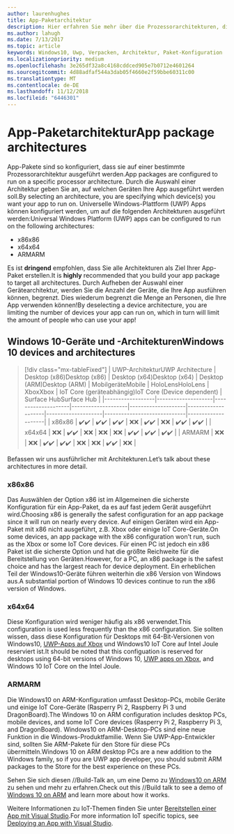 ```yaml
---
author: laurenhughes
title: App-Paketarchitektur
description: Hier erfahren Sie mehr über die Prozessorarchitekturen, die beim Erstellen des UWP-App-Pakets verwendet werden sollten.
ms.author: lahugh
ms.date: 7/13/2017
ms.topic: article
keywords: Windows10, Uwp, Verpacken, Architektur, Paket-Konfiguration
ms.localizationpriority: medium
ms.openlocfilehash: 3e265df32a8c4168cddced905e7b0712e4601264
ms.sourcegitcommit: 4d88adfaf544a3dab05f4660e2f59bbe60311c00
ms.translationtype: MT
ms.contentlocale: de-DE
ms.lasthandoff: 11/12/2018
ms.locfileid: "6446301"
---
```

# <a name="app-package-architectures"></a><span data-ttu-id="2b632-104">App-Paketarchitektur</span><span class="sxs-lookup"><span data-stu-id="2b632-104">App package architectures</span></span>

<span data-ttu-id="2b632-105">App-Pakete sind so konfiguriert, dass sie auf einer bestimmte Prozessorarchitektur ausgeführt werden.</span><span class="sxs-lookup"><span data-stu-id="2b632-105">App packages are configured to run on a specific processor architecture.</span></span> <span data-ttu-id="2b632-106">Durch die Auswahl einer Architektur geben Sie an, auf welchen Geräten Ihre App ausgeführt werden soll.</span><span class="sxs-lookup"><span data-stu-id="2b632-106">By selecting an architecture, you are specifying which device(s) you want your app to run on.</span></span> <span data-ttu-id="2b632-107">Universelle Windows-Plattform (UWP) Apps können konfiguriert werden, um auf die folgenden Architekturen ausgeführt werden:</span><span class="sxs-lookup"><span data-stu-id="2b632-107">Universal Windows Platform (UWP) apps can be configured to run on the following architectures:</span></span>
- <span data-ttu-id="2b632-108">x86</span><span class="sxs-lookup"><span data-stu-id="2b632-108">x86</span></span>
- <span data-ttu-id="2b632-109">x64</span><span class="sxs-lookup"><span data-stu-id="2b632-109">x64</span></span>
- <span data-ttu-id="2b632-110">ARM</span><span class="sxs-lookup"><span data-stu-id="2b632-110">ARM</span></span>

<span data-ttu-id="2b632-111">Es ist **dringend** empfohlen, dass Sie alle Architekturen als Ziel Ihrer App-Paket erstellen.</span><span class="sxs-lookup"><span data-stu-id="2b632-111">It is **highly** recommended that you build your app package to target all architectures.</span></span> <span data-ttu-id="2b632-112">Durch Aufheben der Auswahl einer Gerätearchitektur, werden Sie die Anzahl der Geräte, die Ihre App ausführen können, begrenzt. Dies wiederum begrenzt die Menge an Personen, die Ihre App verwenden können!</span><span class="sxs-lookup"><span data-stu-id="2b632-112">By deselecting a device architecture, you are limiting the number of devices your app can run on, which in turn will limit the amount of people who can use your app!</span></span>

## <a name="windows-10-devices-and-architectures"></a><span data-ttu-id="2b632-113">Windows 10-Geräte und -Architekturen</span><span class="sxs-lookup"><span data-stu-id="2b632-113">Windows 10 devices and architectures</span></span>

> [!div class="mx-tableFixed"]
| <span data-ttu-id="2b632-114">UWP-Architektur</span><span class="sxs-lookup"><span data-stu-id="2b632-114">UWP Architecture</span></span> | <span data-ttu-id="2b632-115">Desktop (x86)</span><span class="sxs-lookup"><span data-stu-id="2b632-115">Desktop (x86)</span></span>      | <span data-ttu-id="2b632-116">Desktop (x64)</span><span class="sxs-lookup"><span data-stu-id="2b632-116">Desktop (x64)</span></span>      | <span data-ttu-id="2b632-117">Desktop (ARM)</span><span class="sxs-lookup"><span data-stu-id="2b632-117">Desktop (ARM)</span></span>      | <span data-ttu-id="2b632-118">Mobilgeräte</span><span class="sxs-lookup"><span data-stu-id="2b632-118">Mobile</span></span>             | <span data-ttu-id="2b632-119">HoloLens</span><span class="sxs-lookup"><span data-stu-id="2b632-119">HoloLens</span></span>           | <span data-ttu-id="2b632-120">Xbox</span><span class="sxs-lookup"><span data-stu-id="2b632-120">Xbox</span></span>               | <span data-ttu-id="2b632-121">IoT Core (geräteabhängig)</span><span class="sxs-lookup"><span data-stu-id="2b632-121">IoT Core (Device dependent)</span></span> | <span data-ttu-id="2b632-122">Surface Hub</span><span class="sxs-lookup"><span data-stu-id="2b632-122">Surface Hub</span></span>        |
|------------------|--------------------|--------------------|--------------------|--------------------|--------------------|--------------------|-----------------------------|--------------------|
| <span data-ttu-id="2b632-123">x86</span><span class="sxs-lookup"><span data-stu-id="2b632-123">x86</span></span>              | <span data-ttu-id="2b632-124">:heavy_check_mark:</span><span class="sxs-lookup"><span data-stu-id="2b632-124">:heavy_check_mark:</span></span> | <span data-ttu-id="2b632-125">:heavy_check_mark:</span><span class="sxs-lookup"><span data-stu-id="2b632-125">:heavy_check_mark:</span></span> | <span data-ttu-id="2b632-126">:heavy_check_mark:</span><span class="sxs-lookup"><span data-stu-id="2b632-126">:heavy_check_mark:</span></span> | <span data-ttu-id="2b632-127">:x:</span><span class="sxs-lookup"><span data-stu-id="2b632-127">:x:</span></span>                | <span data-ttu-id="2b632-128">:heavy_check_mark:</span><span class="sxs-lookup"><span data-stu-id="2b632-128">:heavy_check_mark:</span></span> | <span data-ttu-id="2b632-129">:x:</span><span class="sxs-lookup"><span data-stu-id="2b632-129">:x:</span></span>                | <span data-ttu-id="2b632-130">:heavy_check_mark:</span><span class="sxs-lookup"><span data-stu-id="2b632-130">:heavy_check_mark:</span></span>          | <span data-ttu-id="2b632-131">:heavy_check_mark:</span><span class="sxs-lookup"><span data-stu-id="2b632-131">:heavy_check_mark:</span></span> |
| <span data-ttu-id="2b632-132">x64</span><span class="sxs-lookup"><span data-stu-id="2b632-132">x64</span></span>              | <span data-ttu-id="2b632-133">:x:</span><span class="sxs-lookup"><span data-stu-id="2b632-133">:x:</span></span>                | <span data-ttu-id="2b632-134">:heavy_check_mark:</span><span class="sxs-lookup"><span data-stu-id="2b632-134">:heavy_check_mark:</span></span> | <span data-ttu-id="2b632-135">:x:</span><span class="sxs-lookup"><span data-stu-id="2b632-135">:x:</span></span>                | <span data-ttu-id="2b632-136">:x:</span><span class="sxs-lookup"><span data-stu-id="2b632-136">:x:</span></span>                | <span data-ttu-id="2b632-137">:x:</span><span class="sxs-lookup"><span data-stu-id="2b632-137">:x:</span></span>                | <span data-ttu-id="2b632-138">:heavy_check_mark:</span><span class="sxs-lookup"><span data-stu-id="2b632-138">:heavy_check_mark:</span></span> | <span data-ttu-id="2b632-139">:heavy_check_mark:</span><span class="sxs-lookup"><span data-stu-id="2b632-139">:heavy_check_mark:</span></span>          | <span data-ttu-id="2b632-140">:heavy_check_mark:</span><span class="sxs-lookup"><span data-stu-id="2b632-140">:heavy_check_mark:</span></span> |
| <span data-ttu-id="2b632-141">ARM</span><span class="sxs-lookup"><span data-stu-id="2b632-141">ARM</span></span>              | <span data-ttu-id="2b632-142">:x:</span><span class="sxs-lookup"><span data-stu-id="2b632-142">:x:</span></span>                | <span data-ttu-id="2b632-143">:x:</span><span class="sxs-lookup"><span data-stu-id="2b632-143">:x:</span></span>                | <span data-ttu-id="2b632-144">:heavy_check_mark:</span><span class="sxs-lookup"><span data-stu-id="2b632-144">:heavy_check_mark:</span></span> | <span data-ttu-id="2b632-145">:heavy_check_mark:</span><span class="sxs-lookup"><span data-stu-id="2b632-145">:heavy_check_mark:</span></span> | <span data-ttu-id="2b632-146">:x:</span><span class="sxs-lookup"><span data-stu-id="2b632-146">:x:</span></span>                | <span data-ttu-id="2b632-147">:x:</span><span class="sxs-lookup"><span data-stu-id="2b632-147">:x:</span></span>                | <span data-ttu-id="2b632-148">:heavy_check_mark:</span><span class="sxs-lookup"><span data-stu-id="2b632-148">:heavy_check_mark:</span></span>          | <span data-ttu-id="2b632-149">:x:</span><span class="sxs-lookup"><span data-stu-id="2b632-149">:x:</span></span>                |
 

<span data-ttu-id="2b632-150">Befassen wir uns ausführlicher mit Architekturen.</span><span class="sxs-lookup"><span data-stu-id="2b632-150">Let’s talk about these architectures in more detail.</span></span> 

### <a name="x86"></a><span data-ttu-id="2b632-151">x86</span><span class="sxs-lookup"><span data-stu-id="2b632-151">x86</span></span>
<span data-ttu-id="2b632-152">Das Auswählen der Option x86 ist im Allgemeinen die sicherste Konfiguration für ein App-Paket, da es auf fast jedem Gerät ausgeführt wird.</span><span class="sxs-lookup"><span data-stu-id="2b632-152">Choosing x86 is generally the safest configuration for an app package since it will run on nearly every device.</span></span> <span data-ttu-id="2b632-153">Auf einigen Geräten wird ein App-Paket mit x86 nicht ausgeführt, z.B. Xbox oder einige IoT Core-Geräte.</span><span class="sxs-lookup"><span data-stu-id="2b632-153">On some devices, an app package with the x86 configuration won't run, such as the Xbox or some IoT Core devices.</span></span> <span data-ttu-id="2b632-154">Für einen PC ist jedoch ein x86 Paket ist die sicherste Option und hat die größte Reichweite für die Bereitstellung von Geräten.</span><span class="sxs-lookup"><span data-stu-id="2b632-154">However, for a PC, an x86 package is the safest choice and has the largest reach for device deployment.</span></span> <span data-ttu-id="2b632-155">Ein erheblichen Teil der Windows10-Geräte führen weiterhin die x86 Version von Windows aus.</span><span class="sxs-lookup"><span data-stu-id="2b632-155">A substantial portion of Windows 10 devices continue to run the x86 version of Windows.</span></span> 

### <a name="x64"></a><span data-ttu-id="2b632-156">x64</span><span class="sxs-lookup"><span data-stu-id="2b632-156">x64</span></span>
<span data-ttu-id="2b632-157">Diese Konfiguration wird weniger häufig als x86 verwendet.</span><span class="sxs-lookup"><span data-stu-id="2b632-157">This configuration is used less frequently than the x86 configuration.</span></span> <span data-ttu-id="2b632-158">Sie sollten wissen, dass diese Konfiguration für Desktops mit 64-Bit-Versionen von Windows10, [UWP-Apps auf Xbox](https://docs.microsoft.com/windows/uwp/xbox-apps/system-resource-allocation) und Windows10 IoT Core auf Intel Joule reserviert ist.</span><span class="sxs-lookup"><span data-stu-id="2b632-158">It should be noted that this configuation is reserved for desktops using 64-bit versions of Windows 10, [UWP apps on Xbox](https://docs.microsoft.com/windows/uwp/xbox-apps/system-resource-allocation), and Windows 10 IoT Core on the Intel Joule.</span></span>

### <a name="arm"></a><span data-ttu-id="2b632-159">ARM</span><span class="sxs-lookup"><span data-stu-id="2b632-159">ARM</span></span>
<span data-ttu-id="2b632-160">Die Windows10 on ARM-Konfiguration umfasst Desktop-PCs, mobile Geräte und einige IoT Core-Geräte (Rasperry Pi 2, Raspberry Pi 3 und DragonBoard).</span><span class="sxs-lookup"><span data-stu-id="2b632-160">The Windows 10 on ARM configuration includes desktop PCs, mobile devices, and some IoT Core devices (Rasperry Pi 2, Raspberry Pi 3, and DragonBoard).</span></span> <span data-ttu-id="2b632-161">Windows10 on ARM-Desktop-PCs sind eine neue Funktion in die Windows-Produktfamilie. Wenn Sie UWP-App-Entwickler sind, sollten Sie ARM-Pakete für den Store für diese PCs übermitteln.</span><span class="sxs-lookup"><span data-stu-id="2b632-161">Windows 10 on ARM desktop PCs are a new addition to the Windows family, so if you are UWP app developer, you should submit ARM packages to the Store for the best experience on these PCs.</span></span> 

<span data-ttu-id="2b632-162">Sehen Sie sich diesen //Build-Talk an, um eine Demo zu [Windows10 on ARM](https://channel9.msdn.com/Events/Build/2017/P4171) zu sehen und mehr zu erfahren.</span><span class="sxs-lookup"><span data-stu-id="2b632-162">Check out this //Build talk to see a demo of [Windows 10 on ARM](https://channel9.msdn.com/Events/Build/2017/P4171) and learn more about how it works.</span></span> 

<span data-ttu-id="2b632-163">Weitere Informationen zu IoT-Themen finden Sie unter [Bereitstellen einer App mit Visual Studio](https://developer.microsoft.com/windows/iot/Docs/AppDeployment).</span><span class="sxs-lookup"><span data-stu-id="2b632-163">For more information IoT specific topics, see [Deploying an App with Visual Studio](https://developer.microsoft.com/windows/iot/Docs/AppDeployment).</span></span>
